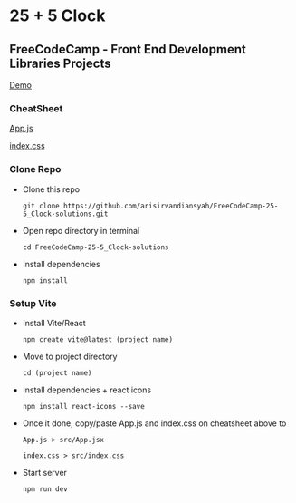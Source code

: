 # 25 + 5 Clock

## FreeCodeCamp - Front End Development Libraries Projects

[Demo](https://free-code-camp-25-5-clock-solutions.vercel.app/)

### CheatSheet

[App.js](https://github.com/arisirvandiansyah/FreeCodeCamp-25-5_Clock-solutions/blob/main/src/App.jsx)

[index.css](https://github.com/arisirvandiansyah/FreeCodeCamp-25-5_Clock-solutions/blob/main/src/index.css)

### Clone Repo

- Clone this repo

  `git clone https://github.com/arisirvandiansyah/FreeCodeCamp-25-5_Clock-solutions.git`

- Open repo directory in terminal

  `cd FreeCodeCamp-25-5_Clock-solutions`

- Install dependencies

  `npm install`

### Setup Vite

- Install Vite/React

  `npm create vite@latest (project name)`

- Move to project directory

  `cd (project name)`

- Install dependencies + react icons

  `npm install react-icons --save`

- Once it done, copy/paste App.js and index.css on cheatsheet above to

  `App.js > src/App.jsx`

  `index.css > src/index.css`

- Start server

  `npm run dev`
